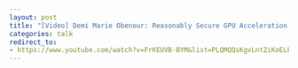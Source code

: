 ```yaml
---
layout: post
title: "[Video] Demi Marie Obenour: Reasonably Secure GPU Acceleration (youtube.com)"
categories: talk
redirect_to:
- https://www.youtube.com/watch?v=FrKEUVB-BYM&list=PLQMQQsKgvLntZiKoELFs22Mtk-tBNNOMJ
---
```


